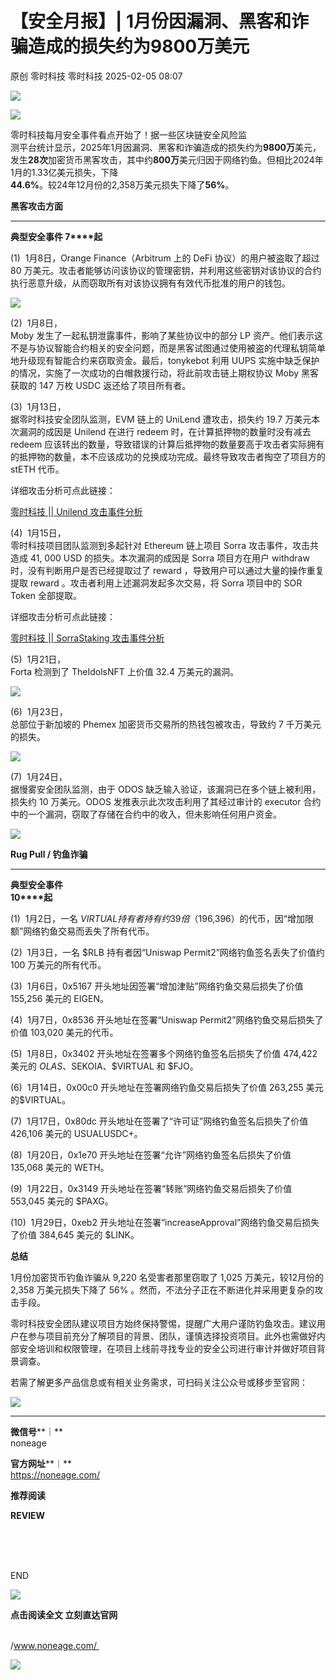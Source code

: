#  【安全月报】| 1月份因漏洞、黑客和诈骗造成的损失约为9800万美元   
原创 零时科技  零时科技   2025-02-05 08:07  
  
![](https://mmbiz.qpic.cn/sz_mmbiz_jpg/bsePwevmNNwmhicUdAFXMYw9JJKWZ0HLia1tNJpK9MiaEPr0lV44kTA6wzWmQPg2pxltW4hmHO4ibO1HniaiavnEUhfQ/640?wx_fmt=jpeg "")  
  
  
![](https://mmbiz.qpic.cn/sz_mmbiz_jpg/bsePwevmNNwmhicUdAFXMYw9JJKWZ0HLiahlC2XaP516d4zsBKyuGArufao2I0FOHekr7L3nwicr7KvxxOFGljxkw/640?wx_fmt=jpeg "")  
  
  
零时科技每月安全事件看点开始了！据一些区块链安全风险监  
测平台统计显示，2025年1月因漏洞、黑客和诈骗造成的损失约为**9800万**美元，发生**28次**加密货币黑客攻击，其中约**800万**美元归因于网络钓鱼。但相比2024年1月的1.33亿美元损失，下降  
**44.6%**。较24年12月份的2,358万美元损失下降了**56%**。  
  
  
  
  
  
**黑客攻击方面**  
****  
  
  
  
**典型安全事件 7****起**  
  
  
(1)  1月8日，Orange Finance（Arbitrum 上的 DeFi 协议）的用户被盗取了超过 80 万美元。攻击者能够访问该协议的管理密钥，并利用这些密钥对该协议的合约执行恶意升级，从而窃取所有对该协议拥有有效代币批准的用户的钱包。  
  
  
![](https://mmbiz.qpic.cn/sz_mmbiz_png/bsePwevmNNwmhicUdAFXMYw9JJKWZ0HLia84FlmAiayia3POdDHbs0uS1w5bibntqPGkVEux08uoXZIlzUfFAdgZptQ/640?wx_fmt=png "")  
  
  
(2)  1月8日，  
Moby 发生了一起私钥泄露事件，影响了某些协议中的部分 LP 资产。他们表示这不是与协议智能合约相关的安全问题，而是黑客试图通过使用被盗的代理私钥简单地升级现有智能合约来窃取资金。最后，tonykebot 利用 UUPS 实施中缺乏保护的情况，实施了一次成功的白帽救援行动，将此前攻击链上期权协议 Moby 黑客获取的 147 万枚 USDC 返还给了项目所有者。  
  
  
(3)  1月13日，  
据零时科技安全团队监测，EVM 链上的 UniLend 遭攻击，损失约 19.7 万美元本次漏洞的成因是 Unilend 在进行 redeem 时，在计算抵押物的数量时没有减去 redeem 应该转出的数量，导致错误的计算后抵押物的数量要高于攻击者实际拥有的抵押物的数量，本不应该成功的兑换成功完成。最终导致攻击者掏空了项目方的 stETH 代币。  
  
详细攻击分析可点此链接：  
  
[零时科技 || Unilend 攻击事件分析](https://mp.weixin.qq.com/s?__biz=MzU1OTc2MzE2Mg==&mid=2247489294&idx=1&sn=324b23790ed7c101929545f08a23986b&token=1721487428&lang=zh_CN&scene=21#wechat_redirect)  
  
  
  
(4)  1月15日，  
零时科技项目团队监测到多起针对 Ethereum 链上项目 Sorra 攻击事件，攻击共造成 41, 000 USD 的损失。本次漏洞的成因是 Sorra 项目方在用户 withdraw 时，没有判断用户是否已经提取过了 reward ，导致用户可以通过大量的操作重复提取 reward 。攻击者利用上述漏洞发起多次交易，将 Sorra 项目中的 SOR Token 全部提取。  
  
详细攻击分析可点此链接：  
  
[零时科技 || SorraStaking 攻击事件分析](https://mp.weixin.qq.com/s?__biz=MzU1OTc2MzE2Mg==&mid=2247489306&idx=1&sn=3727b35b3416a8d36750702a45ec48e3&scene=21#wechat_redirect)  
  
  
  
(5)  1月21日，  
Forta 检测到了 TheIdolsNFT 上价值 32.4 万美元的漏洞。  
  
  
![](https://mmbiz.qpic.cn/sz_mmbiz_jpg/bsePwevmNNwmhicUdAFXMYw9JJKWZ0HLiaR9ufic42vUT0W2Hgl3Wg9R3H3D5sFUeYlLKTLAg3naYV7v0xibSYUIicQ/640?wx_fmt=jpeg "")  
  
  
(6)  1月23日，  
总部位于新加坡的 Phemex 加密货币交易所的热钱包被攻击，导致约 7 千万美元的损失。  
  
  
![](https://mmbiz.qpic.cn/sz_mmbiz_jpg/bsePwevmNNwmhicUdAFXMYw9JJKWZ0HLia0kU3E5Fk07LEGxy3SY3ILgEYeeIFU0tZ18yVEXpNdxsGSpeWb8Zfpg/640?wx_fmt=jpeg "")  
  
  
(7)  1月24日，  
据慢雾安全团队监测，由于 ODOS 缺乏输入验证，该漏洞已在多个链上被利用，损失约 10 万美元。ODOS 发推表示此次攻击利用了其经过审计的 executor 合约中的一个漏洞，窃取了存储在合约中的收入，但未影响任何用户资金。  
  
  
![](https://mmbiz.qpic.cn/sz_mmbiz_jpg/bsePwevmNNwmhicUdAFXMYw9JJKWZ0HLiaxlI4qEBod5PkTDAxPdLD2iaVOhX2SUerrhMzyhB08AhoJ6qg3qG1Izg/640?wx_fmt=jpeg "")  
  
  
  
  
  
**Rug Pull / 钓鱼诈骗**  
****  
  
  
  
**典型安全事件**  
**10****起**  
  
  
(1)  1月2日，一名 $VIRTUAL 持有者持有约 39 倍（$196,396）的代币，因“增加限额”网络钓鱼交易而丢失了所有代币。  
  
  
(2)  1月3日，一名 $RLB 持有者因“Uniswap Permit2”网络钓鱼签名丢失了价值约 100 万美元的所有代币。  
  
  
(3)  1月6日，0x5167 开头地址因签署“增加津贴”网络钓鱼交易后损失了价值 155,256 美元的 EIGEN。  
  
  
(4)  1月7日，0x8536 开头地址在签署“Uniswap Permit2”网络钓鱼交易后损失了价值 103,020 美元的代币。  
  
  
(5)  1月8日，0x3402 开头地址在签署多个网络钓鱼签名后损失了价值 474,422 美元的 $OLAS、$SEKOIA、$VIRTUAL 和 $FJO。  
  
  
(6)  1月14日，0x00c0 开头地址在签署网络钓鱼交易后损失了价值 263,255 美元的$VIRTUAL。  
  
  
(7)  1月17日，0x80dc 开头地址在签署了“许可证”网络钓鱼签名后损失了价值 426,106 美元的 USUALUSDC+。  
  
  
(8)  1月20日，0x1e70 开头地址在签署“允许”网络钓鱼签名后损失了价值 135,068 美元的 WETH。  
  
  
(9)  1月22日，0x3149 开头地址在签署“转账”网络钓鱼交易后损失了价值 553,045 美元的 $PAXG。  
  
  
(10)  1月29日，0xeb2 开头地址在签署“increaseApproval”网络钓鱼交易后损失了价值 384,645 美元的 $LINK。  
  
  
  
  
  
**总结**  
  
  
  
1月份加密货币钓鱼诈骗从 9,220 名受害者那里窃取了 1,025 万美元，较12月份的 2,358 万美元损失下降了 56% 。然而，不法分子正在不断进化并采用更复杂的攻击手段。  
  
  
零时科技安全团队建议项目方始终保持警惕，提醒广大用户谨防钓鱼攻击。建议用户在参与项目前充分了解项目的背景、团队，谨慎选择投资项目。此外也需做好内部安全培训和权限管理，在项目上线前寻找专业的安全公司进行审计并做好项目背景调查。  
  
  
若需了解更多产品信息或有相关业务需求，可扫码关注公众号或移步至官网：  
  
![](https://mmbiz.qpic.cn/sz_mmbiz_jpg/bsePwevmNNwmhicUdAFXMYw9JJKWZ0HLiatKkvJiaGiaicvXQPuiaxVeGYMnQUSkuiboaYCic8YSFPMibKBnNCLPzzpDMuw/640?wx_fmt=jpeg "")  
  
****  
**微信号****｜**  
noneage  
  
**官方网址****｜**  
https://noneage.com/  
  
  
  
  
**推荐阅读**  
  
**REVIEW**  
  
[](https://mp.weixin.qq.com/s?__biz=MzU1OTc2MzE2Mg==&mid=2247487869&idx=1&sn=fee1aea8e3abdee2aebfe094dafbfdc3&chksm=fc130ac8cb6483de4bb74b397b596f942aefc2bcf6252f3884505e97ff0713d524e5383a2051&scene=21#wechat_redirect)  
[](https://mp.weixin.qq.com/s?__biz=MzU1OTc2MzE2Mg==&mid=2247487974&idx=1&sn=91851c6856447643a9b7890fefcc62d3&chksm=fc130a53cb648345ea711f2693d64a960bfabc36a0428bace1892e33cbc8fe7317bbf1e1a7c0&scene=21#wechat_redirect)  
[](https://mp.weixin.qq.com/s?__biz=MzU1OTc2MzE2Mg==&mid=2247487541&idx=1&sn=ad65034445ef8e9e4816cad96f2b39ee&chksm=fc130b80cb6482960fdeafa504ef9285a125fcc311a1df7c506099d1039e747cd69101fe7393&scene=21#wechat_redirect)  
[](https://mp.weixin.qq.com/s?__biz=MzU1OTc2MzE2Mg==&mid=2247487577&idx=1&sn=50c75c165d0327b80fd745fe163a351f&chksm=fc130beccb6482fac9a436bd0a38b94177df1dae6a39fcb84176006891ac6588664f6a3b522f&scene=21#wechat_redirect)  
  
  
  
END  
  
  
  
![](https://mmbiz.qpic.cn/sz_mmbiz_jpg/bsePwevmNNwmhicUdAFXMYw9JJKWZ0HLiaCToan4O9qO3GTJTdViakzw99EVVredmehNntzv5cR8fsZffXbzTIhCw/640?wx_fmt=jpeg "")  
  
  
**点击阅读全文 立刻直达官网**  
  
       
/www.noneage.com/      
  
![](https://mmbiz.qpic.cn/mmbiz_gif/S9WiaEibMtP2jMSTib9czK3UfPsBh0fJscaqZMFhTOvKNaJnEte4bETdtREaSQB3YIA71icwDtrr4oZWAR938LXGcw/640?wx_fmt=gif "")  
  
  
